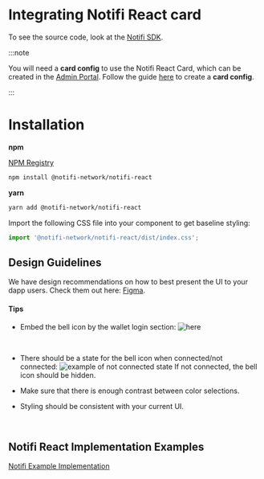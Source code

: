 # Integrating Notifi React card

To see the source code, look at the [Notifi SDK](https://github.com/notifi-network/notifi-sdk-ts/tree/main/packages/notifi-react).

:::note

You will need a **card config** to use the Notifi React Card, which can be created in the [Admin Portal](https://admin.dev.notifi.network). Follow the guide [here](create-card-id.md) to create a **card config**.

:::

# Installation

**npm**   

[NPM Registry](https://www.npmjs.com/package/@notifi-network/notifi-react)
```bash
npm install @notifi-network/notifi-react
```


**yarn**

```bash
yarn add @notifi-network/notifi-react
```

Import the following CSS file into your component to get baseline styling:

```js
import '@notifi-network/notifi-react/dist/index.css';
```

## Design Guidelines

We have design recommendations on how to best present the UI to your dapp users. Check them out here: [Figma](https://www.figma.com/file/ieF0Ynuc3WI608RCt7wKSf/Notifi-Template?node-id=0%3A1&t=v8zeo6UovJAOb9vR-0).

#### Tips

- Embed the bell icon by the wallet login section:
  ![here](https://i.imgur.com/f2rnrpk.png)

  &nbsp;

- There should be a state for the bell icon when connected/not connected:
  ![example of not connected state](https://i.imgur.com/V9yEeCj.png)
  If not connected, the bell icon should be hidden.

- Make sure that there is enough contrast between color selections.

- Styling should be consistent with your current UI.

&nbsp;

## Notifi React Implementation Examples
[Notifi Example Implementation](https://github.com/notifi-network/notifi-sdk-ts/tree/main/packages/notifi-react-example-v2)
